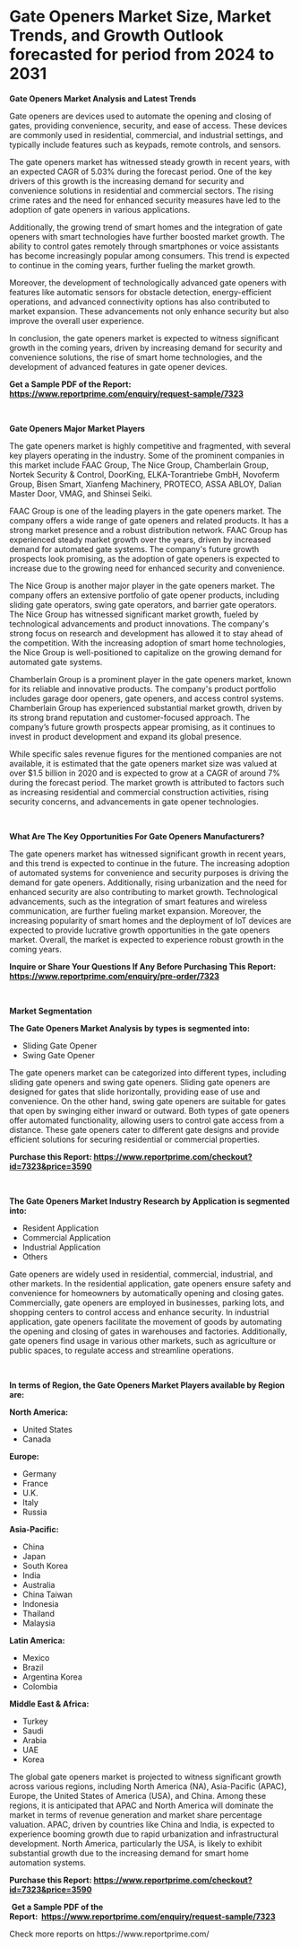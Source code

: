 <p><h1>Gate Openers Market Size, Market Trends, and Growth Outlook forecasted for period from 2024 to 2031</h1></p><p><strong>Gate Openers Market Analysis and Latest Trends</strong></p>
<p><p>Gate openers are devices used to automate the opening and closing of gates, providing convenience, security, and ease of access. These devices are commonly used in residential, commercial, and industrial settings, and typically include features such as keypads, remote controls, and sensors.</p><p>The gate openers market has witnessed steady growth in recent years, with an expected CAGR of 5.03% during the forecast period. One of the key drivers of this growth is the increasing demand for security and convenience solutions in residential and commercial sectors. The rising crime rates and the need for enhanced security measures have led to the adoption of gate openers in various applications.</p><p>Additionally, the growing trend of smart homes and the integration of gate openers with smart technologies have further boosted market growth. The ability to control gates remotely through smartphones or voice assistants has become increasingly popular among consumers. This trend is expected to continue in the coming years, further fueling the market growth.</p><p>Moreover, the development of technologically advanced gate openers with features like automatic sensors for obstacle detection, energy-efficient operations, and advanced connectivity options has also contributed to market expansion. These advancements not only enhance security but also improve the overall user experience.</p><p>In conclusion, the gate openers market is expected to witness significant growth in the coming years, driven by increasing demand for security and convenience solutions, the rise of smart home technologies, and the development of advanced features in gate opener devices.</p></p>
<p><strong>Get a Sample PDF of the Report:&nbsp; <a href="https://www.reportprime.com/enquiry/request-sample/7323">https://www.reportprime.com/enquiry/request-sample/7323</a></strong></p>
<p>&nbsp;</p>
<p><strong>Gate Openers Major Market Players</strong></p>
<p><p>The gate openers market is highly competitive and fragmented, with several key players operating in the industry. Some of the prominent companies in this market include FAAC Group, The Nice Group, Chamberlain Group, Nortek Security & Control, DoorKing, ELKA-Torantriebe GmbH, Novoferm Group, Bisen Smart, Xianfeng Machinery, PROTECO, ASSA ABLOY, Dalian Master Door, VMAG, and Shinsei Seiki.</p><p>FAAC Group is one of the leading players in the gate openers market. The company offers a wide range of gate openers and related products. It has a strong market presence and a robust distribution network. FAAC Group has experienced steady market growth over the years, driven by increased demand for automated gate systems. The company's future growth prospects look promising, as the adoption of gate openers is expected to increase due to the growing need for enhanced security and convenience.</p><p>The Nice Group is another major player in the gate openers market. The company offers an extensive portfolio of gate opener products, including sliding gate operators, swing gate operators, and barrier gate operators. The Nice Group has witnessed significant market growth, fueled by technological advancements and product innovations. The company's strong focus on research and development has allowed it to stay ahead of the competition. With the increasing adoption of smart home technologies, the Nice Group is well-positioned to capitalize on the growing demand for automated gate systems.</p><p>Chamberlain Group is a prominent player in the gate openers market, known for its reliable and innovative products. The company's product portfolio includes garage door openers, gate openers, and access control systems. Chamberlain Group has experienced substantial market growth, driven by its strong brand reputation and customer-focused approach. The company’s future growth prospects appear promising, as it continues to invest in product development and expand its global presence.</p><p>While specific sales revenue figures for the mentioned companies are not available, it is estimated that the gate openers market size was valued at over $1.5 billion in 2020 and is expected to grow at a CAGR of around 7% during the forecast period. The market growth is attributed to factors such as increasing residential and commercial construction activities, rising security concerns, and advancements in gate opener technologies.</p></p>
<p>&nbsp;</p>
<p><strong>What Are The Key Opportunities For Gate Openers Manufacturers?</strong></p>
<p><p>The gate openers market has witnessed significant growth in recent years, and this trend is expected to continue in the future. The increasing adoption of automated systems for convenience and security purposes is driving the demand for gate openers. Additionally, rising urbanization and the need for enhanced security are also contributing to market growth. Technological advancements, such as the integration of smart features and wireless communication, are further fueling market expansion. Moreover, the increasing popularity of smart homes and the deployment of IoT devices are expected to provide lucrative growth opportunities in the gate openers market. Overall, the market is expected to experience robust growth in the coming years.</p></p>
<p><strong>Inquire or Share Your Questions If Any Before Purchasing This Report: <a href="https://www.reportprime.com/enquiry/pre-order/7323">https://www.reportprime.com/enquiry/pre-order/7323</a></strong></p>
<p>&nbsp;</p>
<p><strong>Market Segmentation</strong></p>
<p><strong>The Gate Openers Market Analysis by types is segmented into:</strong></p>
<p><ul><li>Sliding Gate Opener</li><li>Swing Gate Opener</li></ul></p>
<p><p>The gate openers market can be categorized into different types, including sliding gate openers and swing gate openers. Sliding gate openers are designed for gates that slide horizontally, providing ease of use and convenience. On the other hand, swing gate openers are suitable for gates that open by swinging either inward or outward. Both types of gate openers offer automated functionality, allowing users to control gate access from a distance. These gate openers cater to different gate designs and provide efficient solutions for securing residential or commercial properties.</p></p>
<p><strong>Purchase this Report:&nbsp;<a href="https://www.reportprime.com/checkout?id=7323&price=3590">https://www.reportprime.com/checkout?id=7323&price=3590</a></strong></p>
<p>&nbsp;</p>
<p><strong>The Gate Openers Market Industry Research by Application is segmented into:</strong></p>
<p><ul><li>Resident Application</li><li>Commercial Application</li><li>Industrial Application</li><li>Others</li></ul></p>
<p><p>Gate openers are widely used in residential, commercial, industrial, and other markets. In the residential application, gate openers ensure safety and convenience for homeowners by automatically opening and closing gates. Commercially, gate openers are employed in businesses, parking lots, and shopping centers to control access and enhance security. In industrial application, gate openers facilitate the movement of goods by automating the opening and closing of gates in warehouses and factories. Additionally, gate openers find usage in various other markets, such as agriculture or public spaces, to regulate access and streamline operations.</p></p>
<p>&nbsp;</p>
<p><strong>In terms of Region, the Gate Openers Market Players available by Region are:</strong></p>
<p>
    <p> <strong> North America: </strong>
        <ul>
            <li>United States</li>
            <li>Canada</li>
        </ul>
        </p> 
    <p> <strong> Europe: </strong>
        <ul>
            <li>Germany</li>
            <li>France</li>
            <li>U.K.</li>
            <li>Italy</li>
            <li>Russia</li>
        </ul>
        </p> 
    <p> <strong> Asia-Pacific: </strong>
        <ul>
            <li>China</li>
            <li>Japan</li>
            <li>South Korea</li>
            <li>India</li>
            <li>Australia</li>
            <li>China Taiwan</li>
            <li>Indonesia</li>
            <li>Thailand</li>
            <li>Malaysia</li>
        </ul>
        </p> 
    <p> <strong> Latin America: </strong>
        <ul>
            <li>Mexico</li>
            <li>Brazil</li>
            <li>Argentina Korea</li>
            <li>Colombia</li>
        </ul>
        </p> 
    <p> <strong> Middle East & Africa: </strong>
        <ul>
            <li>Turkey</li>
            <li>Saudi</li>
            <li>Arabia</li>
            <li>UAE</li>
            <li>Korea</li>
        </ul>
    </p>
    </p>
<p><p>The global gate openers market is projected to witness significant growth across various regions, including North America (NA), Asia-Pacific (APAC), Europe, the United States of America (USA), and China. Among these regions, it is anticipated that APAC and North America will dominate the market in terms of revenue generation and market share percentage valuation. APAC, driven by countries like China and India, is expected to experience booming growth due to rapid urbanization and infrastructural development. North America, particularly the USA, is likely to exhibit substantial growth due to the increasing demand for smart home automation systems.</p></p>
<p><strong>Purchase this Report: <a href="https://www.reportprime.com/checkout?id=7323&price=3590">https://www.reportprime.com/checkout?id=7323&price=3590</a></strong></p>
<p>&nbsp;<strong>Get a Sample PDF of the Report:&nbsp;&nbsp;<a href="https://www.reportprime.com/enquiry/request-sample/7323">https://www.reportprime.com/enquiry/request-sample/7323</a></strong></p>
<p><strong></strong></p>
<p>Check more reports on https://www.reportprime.com/</p>